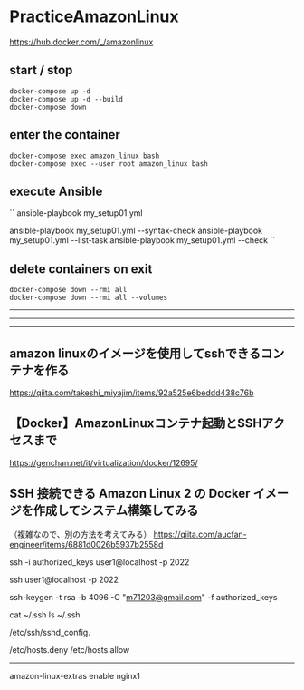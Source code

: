# PracticeAmazonLinux
https://hub.docker.com/_/amazonlinux


## start / stop
```
docker-compose up -d
docker-compose up -d --build
docker-compose down
```

## enter the container
```
docker-compose exec amazon_linux bash
docker-compose exec --user root amazon_linux bash
```

## execute Ansible
``
ansible-playbook my_setup01.yml


ansible-playbook my_setup01.yml --syntax-check
ansible-playbook my_setup01.yml --list-task
ansible-playbook my_setup01.yml --check
``


## delete containers on exit
```
docker-compose down --rmi all
docker-compose down --rmi all --volumes
```

_______________________________________________________________________________
_______________________________________________________________________________
_______________________________________________________________________________
## amazon linuxのイメージを使用してsshできるコンテナを作る
https://qiita.com/takeshi_miyajim/items/92a525e6beddd438c76b

## 【Docker】AmazonLinuxコンテナ起動とSSHアクセスまで
https://genchan.net/it/virtualization/docker/12695/

## SSH 接続できる Amazon Linux 2 の Docker イメージを作成してシステム構築してみる
（複雑なので、別の方法を考えてみる）
https://qiita.com/aucfan-engineer/items/6881d0026b5937b2558d



ssh -i authorized_keys user1@localhost -p 2022

ssh user1@localhost -p 2022




ssh-keygen -t rsa -b 4096 -C "m71203@gmail.com" -f authorized_keys



cat ~/.ssh
ls ~/.ssh


/etc/ssh/sshd_config.




/etc/hosts.deny
/etc/hosts.allow






______________________________________________________

amazon-linux-extras enable nginx1





